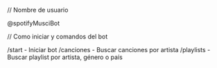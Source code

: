 // Nombre de usuario

@spotifyMusciBot

// Como iniciar y comandos del bot

/start - Iniciar bot
/canciones - Buscar canciones por artista
/playlists - Buscar playlist por artista, género o país

